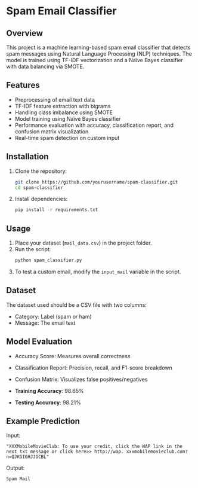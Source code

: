# Spam Email Classifier

## Overview

This project is a machine learning-based spam email classifier that detects spam messages using Natural Language Processing (NLP) techniques. The model is trained using TF-IDF vectorization and a Naïve Bayes classifier with data balancing via SMOTE.

## Features

- Preprocessing of email text data
- TF-IDF feature extraction with bigrams
- Handling class imbalance using SMOTE
- Model training using Naïve Bayes classifier
- Performance evaluation with accuracy, classification report, and confusion matrix visualization
- Real-time spam detection on custom input

## Installation

1. Clone the repository:
   ```bash
   git clone https://github.com/yourusername/spam-classifier.git
   cd spam-classifier
2. Install dependencies:
   ```bash
   pip install -r requirements.txt

## Usage
1. Place your dataset (`mail_data.csv`) in the project folder.
2. Run the script:
   ```bash
   python spam_classifier.py
3. To test a custom email, modify the `input_mail` variable in the script.
   
## Dataset
The dataset used should be a CSV file with two columns:
- Category: Label (spam or ham)
- Message: The email text

## Model Evaluation
- Accuracy Score: Measures overall correctness
- Classification Report: Precision, recall, and F1-score breakdown
- Confusion Matrix: Visualizes false positives/negatives
  
- **Training Accuracy**: 98.65%  
- **Testing Accuracy**: 98.21%  

## Example Prediction
Input:

    "XXXMobileMovieClub: To use your credit, click the WAP link in the next txt message or click here>> http://wap. xxxmobilemovieclub.com?n=QJKGIGHJJGCBL"

Output:
    
    Spam Mail
